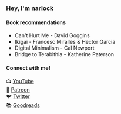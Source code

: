 ### Hey, I'm narlock

#### Book recommendations
- Can't Hurt Me - David Goggins
- Ikigai - Francesc Miralles & Hector Garcia
- Digital Minimalism - Cal Newport
- Bridge to Terabithia - Katherine Paterson

#### Connect with me!
📺 [YouTube](https://www.youtube.com/narlock/) <br>
🚀 [Patreon](https://www.patreon.com/narlock) <br>
🐦 [Twitter](https://www.twitter.com/narlockSoftware) <br>
📚 [Goodreads](https://www.goodreads.com/narlock)
